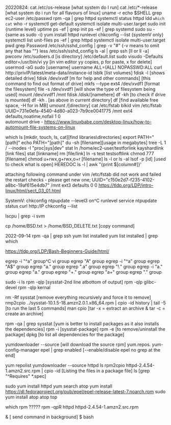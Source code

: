 20220824:
cat /etc/os-release [what system do I run]
cat /etc/*-release [what system do i run for all flavours of linux]
uname -r
echo $SHELL
grep ec2-user /etc/passwd
rpm -qa | grep httpd
systemctl status httpd
ldd `which cat`
who -r
systemctl get-default
systemctl isolate multi-user.target
sudo init {runtime level}
uptime
ps -ef | grep init
ps -ef | grep systemd
sudo su - {same as sudo -i}
yum install httpd
runlevel
chkconfig --list  {systemV only}
systemctl list unit-files
ps -ef | grep httpd
systemctl isolate multi-user.target
pwd
grep Password /etc/ssh/sshd_config | grep -v "#"  {-v means to omit any that has ""}
less /etc/ssh/sshd_config
ls -al | grep ssh     [ll or ll -a]
pwconv
/etc/sudoers.d  [is directory]
/etc/default.list
sudo visudo
-Defaults editor=/usr/bin/vi
yy [in vim editor yy copies, p for paste, x for delete]
usermod -aG sudo [username]
username  ALL=(ALL) NOPASSWD:ALL
curl http://privIP/latest/meta-data/instance-id
lsblk [list volumes]
fdisk -l [shows detailed drive]
fdisk /dev/xvdf [m for help and other commands]
[this command to find out format of drive]
mkfs --type ext4 /dev/xvdf1 [format the filesystem]
file -s /dev/xvdf1 [will show the type of filesystem being used]
mount /dev/xvdf1 /mnt
fdisk /disk/[namehere]
df -kh [to check if drive is mounted]
df -kh . [as above in current directory]
df [find available free space, -H for in MB]
umount /[directory]
cat /etc/fstab
blkid
vim /etc/fstab
UUID=731e0efa-4540-4d80-a023-7b9ce0041775 /mnt  ext4  defaults,noatime,nofail  1  0  
automount drive - https://www.linuxbabe.com/desktop-linux/how-to-automount-file-systems-on-linux

which ls [mkdir, touch, ls, cat][find libraries\directories]
export PATH="[path]"
echo PATH="[path]"
du -sh [filename][usage in megabytes]
tree -L 1 / --inodes -I "proc|sys|dev"
stat
ln /home/ec2-user/testforlink kayshardlink  [link files]
stat [linkname]
rm [file/link]
ln -s test testsoftlink
chmod 777 [filename]
chmod u+rwx,g+rwx,o+r [filename]
ls -l or ls -al
lsof -p [id] [used to check what is open]
HEREDOC
ls -l | awk "{print $[column#]}'


attaching following command under vim /etc/fstab did not work and failed the restart checks - please get new one;
UUID="c150e2d7-f235-4102-a8bc-19af615e4db7" /mnt ext3 defaults 0 0
https://tldp.org/LDP/intro-linux/html/sect_03_01.html

SystemV:
chkconfig ntpupdate --level3 on^C
runlevel
service ntpupdate status
curl http:/IP
chkconfig --list

lscpu | grep -i svm 

cp /home/BSD.txt > /home/BSD_DELETE.txt [copy command]

2022-09-14
rpm -qa | grep ssh
yum list installed
yum list installed | grep which

https://tldp.org/LDP/Bash-Beginners-Guide/html/

egrep -i "^a" group^C
vi group
egrep "A" group
egrep -i "^a" group
egrep "A$" group
egrep "a." group
egrep ".a" group
egrep "!." group
egrep -i "a." group
egrep "a." group
egrep "+." group
egrep "a+" group
egrep "." group


sudo -i
ls
rpm -qlp [sysstat-2nd line atbottom of output]
rpm -qlp glibc-devel
rpm -qlp kernal

rm -Rf sysstat [remove everything recursively and force it to remove]
rmp2cpio ../sysstat-10.1.5-18.amzn2.0.1.x86_64.rpm | cpio -id
history | tail -5 [to run the last 5 commands]
man cpio
[tar -x = extract an archive & tar -c = create an archive]

rpm -qa | grep sysstat [yum is better to install packages as it also installs the dependencies]
rpm -i [sysstat-package]
rpm -e [to remove/uninstall the package]
dpkg [to list all dependencies for the package]  

yumdownloader --source [will download the source rpm]
yum.repos.
yum-config-manager epel | grep enabled [--enable/disable epel no grep at the end]

yum repolist
yumdownloader --source httpd
ls
rpm2cpio httpd-2.4.54-1.amzn2.src.rpm | cpio -id [Listing the files in a package file]
ls
[grep "^Requires" *.spec]

sudo yum install httpd
yum search atop
yum install https://dl.fedoraproject.org/pub/epel/epel-release-latest-7.noarch.rpm
sudo yum install atop
atop
top

which rpm ?????
rpm -qpR httpd httpd-2.4.54-1.amzn2.src.rpm

& [ send command in background]
$ bash <script name> & [to run a bash script]

Q ASKED IN INTERVIEW - WHAT IS THE RUNLEVEL
0. HALT
1. SINGLE USER
2. MULTI-USER - NO NETWORK
3. MUTLI-USER
4. NOT USED
5. GUI
6. REBOOT

./sshd help - https://linuxhint.com/fix_connection_refused_ubuntu/ connection refused by port 22
cd ../rc3.d
sshd
sshd -l
../init.d/sshd stop
ls -l http
rpm -q httpd
rpm -q httpd
ls -l http
service httpd status
sudo service httpd status
sudo chkconfig --list httpd
sudo chkconfig httpd on
sudo chkconfig --list httpd

systemctl enable httpd
systemctl status httpd
systemctl start httpd

journalctl --file system.journal


issue with todays lab: [[https://helpdeskgeek.com/linux-tips/top-3-ways-to-fix-no-space-left-on-device-error-in-linux/](https://helpdeskgeek.com/linux-tips/top-3-ways-to-fix-no-space-left-on-device-error-in-linux/)]
	df -kh [no issues with available space]
	umask [no issues with permissions]
	df -i [identified inodes issue]
	ls -al [shows the hidden files - .directory0 is massive]

netstat -tulnpa
top
cat /etc/services | grep -i ssh
cat /etc/services | grep -i 443
yum whatprovides [command]
i.e. yum whatprovides lshw
ifconfig -a
lshw -C network
dmidecode [network traffic]
uuid - disc name
ss -tulnpa [port]
netstat -telpn | grep LISTEN
route or netstat -r 
traceroute
systemctl list-unit-files : grep -i Network
arp -an
arping  172.31.32.1
arping google.com
ping facebook.com

cat /var/lib/dhclient/dhclient--eth0.lease
cat /var/log/messages | grep DHCP
- [ ] hostnamectl set-hostname testInstance-1
hostname

nslookup [domainname]
dig amazon.com +trace
host amazon.com

curl -Ivlk http://test101.xyz

iptables -L -v
iptables -A
iptables -D
iptables -F [remove all the rules]
iptables -A INPUT -p tcp --dport 443 -j ACCEPT
iptables -A INPUT -p icmp --icmp-type echo-requests -j REJECT
iptables -A OUTPUT -p icmp -j REJECT
nc
traceroute
tcpdump
mtr
h3ping [uses different protocols to icmp]
lperf [common for customer to use this]
sudo traceroute -T -p 22 -m 75 www.amazon.com
who am in
whois [ip]
nc -zv [ip] [port]
telnet
curl
loopback is 127.0.0.1
tcpdump -i eth0
tcpdump -i eth0 tcp port 22 -nn 
systemctl status httpd
ps -ef
runlevel
man runlevel
systemctl get-default
systemctl set-default multi-user.target

daemon [a program that runs in the background without requiring any user interaction.  The file name of a software daemon usually ends in the letter d i.e. systemd, sshd or httpd - service -->daemon-->process]
& [if you run a command and enter '&' it'll automatically run it to the background']

vim 'HelloWorld.sh' [to create a simple bash script as an application.  this one sends out the echo every 2 seconds]
#!/bin/bas
while true
do
		echo "Hello World!"
		sleep 2
done
chmond 700 helloWorld.sh
./helloWorld.sh
man nohop
nohup ./helloWorld.sh & [pushes the application to the background]
tail -f nohup.out [ will show the output from the application]
jobs [shows running jobs in background]
fg [will bring the running jobs or applications to the foreground]
ps -ef [process status ]
ps -A or ps -e [output all running processes at a glance]
ps -T [view processes associated with the terminal]
ps -a [view processes not associated with the terminal]
ps -ax [view all current processes]
pts [pseudo terminal slave]
ps -eo pid,user,ni,%cpu,comm | head [see the nice value per pid]
[it shows all processes -e Select all processes. Identical to -A. -f Do full-format listing. This option can be combined with many other UNIX-style options to add additional columns. It also causes the command arguments to be printed. When used with -L, the NLWP (number of threads) and LWP (thread ID) columns will be added. See the c option, the format keyword args, and the format keyword comm.]

pstree
process status in the man pages
D = uninterruptible sleep
O = idle
R  = Running
S = sleeping
t = stopped by job control signal
t = stopped by debugger
z = zombie
top  - in the info shown it will s is un-interruptable and i is interruptable

ls -lrth

yum whatprovides [command] used to find the packages/compilers
yum list kernal --showduplicates

nice -n -5 nohub sleep 300 &
ps -eo pid, user,ni,%cpu,comm | grep sleep
renice -n 5 -p [pid]
dmesg -T [systemd command need to remember for ]
cd /var/log/        
tail -f [shows the live update on the file]
tail -40 messages
cd audit/ [to enable audit logs]
ls -lrth 
tail audit.log
gcc test.c -o test
ls -lrth
ps -ef
pstree
./test
interupt means to interupt the process
ps -ef | grep test
ps -ef | grep testorphan [testorphan]

man kill
kill -l [shows all the processes/signals]
i.e. sigint, sigkill, sigstop, sigterm
kill [signal # that you can see in kill -l] [pid] [to stop a process] i.e. 
kill -9 -3794 [will stop process with pid 3794]
kill -1  [used to send different kind of kills]

kill -9 [pid] will shutdown the parent straight away but the child processes will shutdown later naturally
kill -15 [pid] will shutdown gracefully and the parent will tell the child process to shutdown which if that has a child process will issue the command down the line.

CPU monitoring:
top
lscpu
/proc/cpuinfo
sar
https://www.brendangregg.com/Perf/linux_observability_sar.png
sar -P all 
sar 2 5 [gives you a live details about how the cpu performance is]
dd if=/dev/urandom of=/dev/hull count=10
nohup [command i.e. the one above] &
https://aws.amazon.com/premiumsupport/knowledge-center/ec2-enable-epel/
sudo amazon-linux-extras install epel -y
yum install stress -y
sudo stress --cpu 8 --timeout 20 & [if cpu is maxed will affect performance, processing time, extra command execution]
sar 2
&& [will allow you to execute 2 commands on the same line between 2 commands, similar to the | symbol]

what not to use no nmap, sqlmap without authorization of customers

sudo stress --cpu 8 --timeout 100 &
pstree
ps -ef | grep xyz
lshw -u 
/proc/cpuinfo - important
lscpu - important

https://tldp.org/LDP/intro-linux/html/sect_03_01.html
/proc  \running processes
/etc     \
/tmp   \temporary

cpu thread v cpu core - Cores is an actual hardware component whereas thread is a virtual component that manages the tasks Cores use content switching while threads use multiple CPUs for operating numerous processes. Cores require only a signal process unit whereas threads require multiple processing units. 

cpus = 16
threads per core = 2
core per socket = 8
socket = 1
vcpu is is virtual

cpu has cores on it which has threads in it
https://docs.aws.amazon.com/AWSEC2/latest/UserGuide/instance-optimize-cpu.html
https://docs.aws.amazon.com/AWSEC2/latest/UserGuide/instance-optimize-cpu.html
nproc --all
man nproc
lscpu

memory - ram v rom - persistent and non-persistent

swap
cat /proc/vm
cat /proc/swaps
cat  /proc/sys/vm/swappiness [60]
sysctl vm.swappiness
sysctl vm.swappiness=10 [does not make persistent change]
man sysctl
man systemctl
top
free -m [shows memory free and used] https://www.linuxatemyram.com/
ls -lrth /proc/sys/vm/drop_caches
echo 3 > /proc/sys/vm/drop_caches
free -m
time cat /etc/*release  
time cat large_file >> /dev/null  * 

whois 
dig +trace linuxatemyram.com

oom_reaper 

What is the OOM score of process httpd?
ps -ef | grep httpd
cat /proc/3948/oom_score [pid of parent httpd]
pidof httpd
netstat -tnlp | grep httpd
pstree -p | grep httpd
ps aux | grep httpd


# Displays running processes in ascending order of OOM score #!/bin/bash while read -r pid comm do printf '%d\t%d\t%s\n' "$pid" "$(cat /proc/$pid/oom_score)" "$comm" done < <(ps -e -o pid= -o comm=) | sort -k2 -n

https://www.kernel.org/doc/gorman/html/understand/understand016.html
https://www.linuxatemyram.com/
https://www.vidarholen.net/contents/index.html

blkid | grep UUID

investigate cpu and 
ps -eo pid,user,ni,%cpu,comm 
ps -ef | grep [pid]
systemctl status [pid]
top | grep [pid]
cat /proc/sys/kernel/pid_max
sysctl -a | grep pid


Find anything in linux
find . -name testfile.txt [Find a file called testfile.txt in current and sub-directories.]
find /home -name *.jpg [Find all `.jpg` files in the `/home` and sub-directories.]
find . -type f -empty [Find an empty file within the current directory.]
find /home -user exampleuser -mtime -7 -iname ".db" [Find all `.db` files (ignoring text case) modified in the last 7 days by a user named exampleuser.]